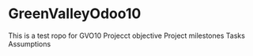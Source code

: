 # GreenValleyOdoo10
This is a test ropo for GVO10 
Projecct objective
Project milestones
Tasks
Assumptions
